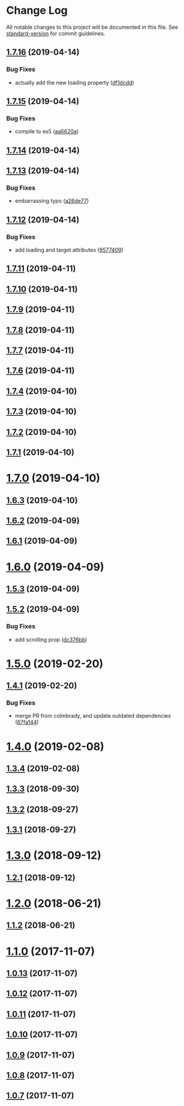 # Change Log

All notable changes to this project will be documented in this file. See [standard-version](https://github.com/conventional-changelog/standard-version) for commit guidelines.

## [1.7.16](https://github.com/svenanders/react-iframe/compare/v1.7.15...v1.7.16) (2019-04-14)


### Bug Fixes

* actually add the new loading property ([df1dcdd](https://github.com/svenanders/react-iframe/commit/df1dcdd))



## [1.7.15](https://github.com/svenanders/react-iframe/compare/v1.7.14...v1.7.15) (2019-04-14)


### Bug Fixes

* compile to es5 ([aa6620a](https://github.com/svenanders/react-iframe/commit/aa6620a))



## [1.7.14](https://github.com/svenanders/react-iframe/compare/v1.7.13...v1.7.14) (2019-04-14)



## [1.7.13](https://github.com/svenanders/react-iframe/compare/v1.7.12...v1.7.13) (2019-04-14)


### Bug Fixes

* embarrassing typo ([a26de77](https://github.com/svenanders/react-iframe/commit/a26de77))



## [1.7.12](https://github.com/svenanders/react-iframe/compare/v1.7.11...v1.7.12) (2019-04-14)


### Bug Fixes

* add loading and target attributes ([9577409](https://github.com/svenanders/react-iframe/commit/9577409))



## [1.7.11](https://github.com/svenanders/react-iframe/compare/v1.7.10...v1.7.11) (2019-04-11)



## [1.7.10](https://github.com/svenanders/react-iframe/compare/v1.7.9...v1.7.10) (2019-04-11)



## [1.7.9](https://github.com/svenanders/react-iframe/compare/v1.7.8...v1.7.9) (2019-04-11)



## [1.7.8](https://github.com/svenanders/react-iframe/compare/v1.7.7...v1.7.8) (2019-04-11)



## [1.7.7](https://github.com/svenanders/react-iframe/compare/v1.0.1...v1.7.7) (2019-04-11)



## [1.7.6](https://github.com/svenanders/react-iframe/compare/v1.0.1...v1.7.6) (2019-04-11)



<a name="1.7.4"></a>
## [1.7.4](https://github.com/svenanders/react-iframe/compare/v1.7.3...v1.7.4) (2019-04-10)



<a name="1.7.3"></a>
## [1.7.3](https://github.com/svenanders/react-iframe/compare/v1.7.2...v1.7.3) (2019-04-10)



<a name="1.7.2"></a>
## [1.7.2](https://github.com/svenanders/react-iframe/compare/v1.7.1...v1.7.2) (2019-04-10)



<a name="1.7.1"></a>
## [1.7.1](https://github.com/svenanders/react-iframe/compare/v1.7.0...v1.7.1) (2019-04-10)



<a name="1.7.0"></a>
# [1.7.0](https://github.com/svenanders/react-iframe/compare/v1.6.3...v1.7.0) (2019-04-10)



<a name="1.6.3"></a>
## [1.6.3](https://github.com/svenanders/react-iframe/compare/v1.6.2...v1.6.3) (2019-04-10)



<a name="1.6.2"></a>
## [1.6.2](https://github.com/svenanders/react-iframe/compare/v1.6.1...v1.6.2) (2019-04-09)



<a name="1.6.1"></a>
## [1.6.1](https://github.com/svenanders/react-iframe/compare/v1.6.0...v1.6.1) (2019-04-09)



<a name="1.6.0"></a>
# [1.6.0](https://github.com/svenanders/react-iframe/compare/v1.5.3...v1.6.0) (2019-04-09)



<a name="1.5.3"></a>
## [1.5.3](https://github.com/svenanders/react-iframe/compare/v1.5.2...v1.5.3) (2019-04-09)



<a name="1.5.2"></a>
## [1.5.2](https://github.com/svenanders/react-iframe/compare/v1.5.0...v1.5.2) (2019-04-09)


### Bug Fixes

* add scrolling prop ([dc376bb](https://github.com/svenanders/react-iframe/commit/dc376bb))



<a name="1.5.0"></a>
# [1.5.0](https://github.com/svenanders/react-iframe/compare/v1.4.1...v1.5.0) (2019-02-20)



<a name="1.4.1"></a>
## [1.4.1](https://github.com/svenanders/react-iframe/compare/v1.3.3...v1.4.1) (2019-02-20)


### Bug Fixes

* merge PR from colmbrady, and update outdated dependencies ([67fa144](https://github.com/svenanders/react-iframe/commit/67fa144))



<a name="1.4.0"></a>
# [1.4.0](https://github.com/svenanders/react-iframe/compare/v1.3.4...v1.4.0) (2019-02-08)



<a name="1.3.4"></a>
## [1.3.4](https://github.com/svenanders/react-iframe/compare/v1.3.3...v1.3.4) (2019-02-08)



<a name="1.3.3"></a>
## [1.3.3](https://github.com/svenanders/react-iframe/compare/v1.3.2...v1.3.3) (2018-09-30)



<a name="1.3.2"></a>
## [1.3.2](https://github.com/svenanders/react-iframe/compare/v1.3.1...v1.3.2) (2018-09-27)



<a name="1.3.1"></a>
## [1.3.1](https://github.com/svenanders/react-iframe/compare/v1.3.0...v1.3.1) (2018-09-27)



<a name="1.3.0"></a>
# [1.3.0](https://github.com/svenanders/react-iframe/compare/v1.2.1...v1.3.0) (2018-09-12)



<a name="1.2.1"></a>
## [1.2.1](https://github.com/svenanders/react-iframe/compare/v1.2.0...v1.2.1) (2018-09-12)



<a name="1.2.0"></a>
# [1.2.0](https://github.com/svenanders/react-iframe/compare/v1.1.2...v1.2.0) (2018-06-21)



<a name="1.1.2"></a>
## [1.1.2](https://github.com/svenanders/react-iframe/compare/v1.1.1...v1.1.2) (2018-06-21)



<a name="1.1.0"></a>
# [1.1.0](https://github.com/svenanders/react-iframe/compare/v1.0.13...v1.1.0) (2017-11-07)



<a name="1.0.13"></a>
## [1.0.13](https://github.com/svenanders/react-iframe/compare/v1.0.10...v1.0.13) (2017-11-07)



<a name="1.0.12"></a>
## [1.0.12](https://github.com/svenanders/react-iframe/compare/v1.0.11...v1.0.12) (2017-11-07)



<a name="1.0.11"></a>
## [1.0.11](https://github.com/svenanders/react-iframe/compare/v1.0.10...v1.0.11) (2017-11-07)



<a name="1.0.10"></a>
## [1.0.10](https://github.com/svenanders/react-iframe/compare/v1.0.9...v1.0.10) (2017-11-07)



<a name="1.0.9"></a>
## [1.0.9](https://github.com/svenanders/react-iframe/compare/v1.0.8...v1.0.9) (2017-11-07)



<a name="1.0.8"></a>
## [1.0.8](https://github.com/svenanders/react-iframe/compare/v0.0.4...v1.0.8) (2017-11-07)



<a name="1.0.7"></a>
## [1.0.7](https://github.com/svenanders/react-iframe/compare/v0.0.4...v1.0.7) (2017-11-07)
